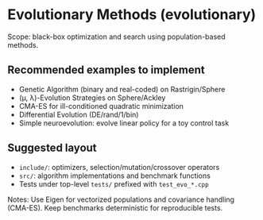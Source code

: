 # Evolutionary Methods (evolutionary)

Scope: black-box optimization and search using population-based methods.

## Recommended examples to implement
- Genetic Algorithm (binary and real-coded) on Rastrigin/Sphere
- (μ, λ)-Evolution Strategies on Sphere/Ackley
- CMA-ES for ill-conditioned quadratic minimization
- Differential Evolution (DE/rand/1/bin)
- Simple neuroevolution: evolve linear policy for a toy control task

## Suggested layout
- `include/`: optimizers, selection/mutation/crossover operators
- `src/`: algorithm implementations and benchmark functions
- Tests under top-level `tests/` prefixed with `test_evo_*.cpp`

Notes: Use Eigen for vectorized populations and covariance handling (CMA-ES). Keep benchmarks deterministic for reproducible tests.
